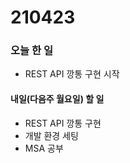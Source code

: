 # 210423

### 오늘 한 일

- REST API 깡통 구현 시작

#### 내일(다음주 월요일) 할 일

- REST API 깡통 구현
- 개발 환경 세팅
- MSA 공부